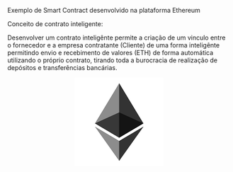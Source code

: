 Exemplo de Smart Contract desenvolvido na plataforma Ethereum

Conceito de contrato inteligente:

<p>Desenvolver um contrato inteligênte permite a criação de um vinculo entre o fornecedor e a empresa contratante (Cliente) de uma forma inteligênte permitindo envio e recebimento de valores (ETH) de forma automática utilizando o próprio contrato, tirando toda a burocracia de realização de depósitos e transferências bancárias.</p>

<p align="center"><img src="imgs/ethereum.png" /></p>
